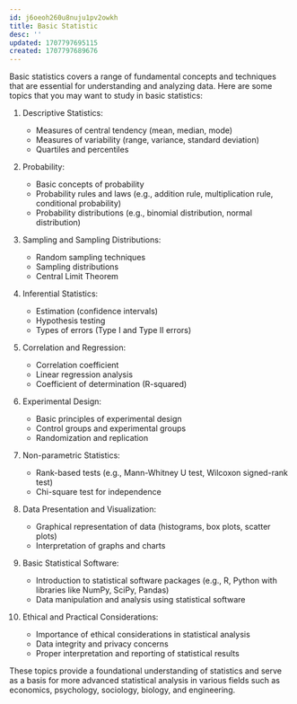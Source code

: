 ```yaml
---
id: j6oeoh260u8nuju1pv2owkh
title: Basic Statistic
desc: ''
updated: 1707797695115
created: 1707797689676
---
```


Basic statistics covers a range of fundamental concepts and techniques that are essential for understanding and analyzing data. Here are some topics that you may want to study in basic statistics:

1. Descriptive Statistics:
   - Measures of central tendency (mean, median, mode)
   - Measures of variability (range, variance, standard deviation)
   - Quartiles and percentiles

2. Probability:
   - Basic concepts of probability
   - Probability rules and laws (e.g., addition rule, multiplication rule, conditional probability)
   - Probability distributions (e.g., binomial distribution, normal distribution)

3. Sampling and Sampling Distributions:
   - Random sampling techniques
   - Sampling distributions
   - Central Limit Theorem

4. Inferential Statistics:
   - Estimation (confidence intervals)
   - Hypothesis testing
   - Types of errors (Type I and Type II errors)

5. Correlation and Regression:
   - Correlation coefficient
   - Linear regression analysis
   - Coefficient of determination (R-squared)

6. Experimental Design:
   - Basic principles of experimental design
   - Control groups and experimental groups
   - Randomization and replication

7. Non-parametric Statistics:
   - Rank-based tests (e.g., Mann-Whitney U test, Wilcoxon signed-rank test)
   - Chi-square test for independence

8. Data Presentation and Visualization:
   - Graphical representation of data (histograms, box plots, scatter plots)
   - Interpretation of graphs and charts

9. Basic Statistical Software:
   - Introduction to statistical software packages (e.g., R, Python with libraries like NumPy, SciPy, Pandas)
   - Data manipulation and analysis using statistical software

10. Ethical and Practical Considerations:
    - Importance of ethical considerations in statistical analysis
    - Data integrity and privacy concerns
    - Proper interpretation and reporting of statistical results

These topics provide a foundational understanding of statistics and serve as a basis for more advanced statistical analysis in various fields such as economics, psychology, sociology, biology, and engineering.